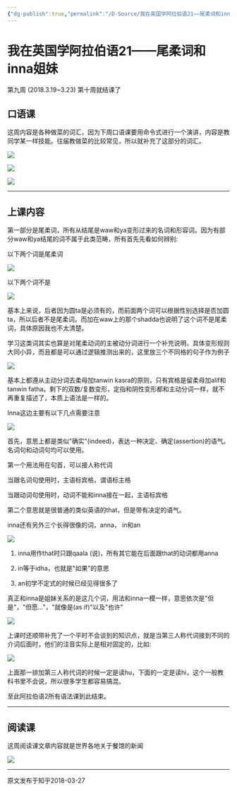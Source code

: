 ```yaml
---
{"dg-publish":true,"permalink":"/D-Source/我在英国学阿拉伯语21——尾柔词和inna姐妹/","created":"2024-01-28T23:01:46.776+08:00","updated":"2024-01-28T23:02:45.191+08:00"}
---
```


# 我在英国学阿拉伯语21——尾柔词和inna姐妹

第九周 (2018.3.19~3.23) 第十周就结课了

## 口语课

这周内容是各种做菜的词汇，因为下周口语课要用命令式进行一个演讲，内容是教同学某一样技能。往届教做菜的比较常见，所以就补充了这部分的词汇。

![](https://pic1.zhimg.com/80/v2-0f6ddf06c165ea896496678cf3826d18_720w.webp)

![](https://pic2.zhimg.com/80/v2-1592300d50ae72fa003ee2298f823555_720w.webp)

![](https://pic2.zhimg.com/80/v2-5c8a333fb93807aaae4d3fd809f4547d_720w.webp)

---

## 上课内容

第一部分是尾柔词，所有从结尾是waw和ya变形过来的名词和形容词。因为有部分waw和ya结尾的词不属于此类范畴，所有首先先看如何辨别:

以下两个词是尾柔词

![](https://pic1.zhimg.com/80/v2-5d8ea55a8f207c559a99dd568df9e80c_720w.webp)

以下两个词不是

![](https://pic1.zhimg.com/80/v2-96bb150b42b6e399f51a71637c1555e0_720w.webp)

基本上来说，后者因为圆ta是必须有的，而前面两个词可以根据性别选择是否加圆ta，所以后者不是尾柔词。而加在waw上的那个shadda也说明了这个词不是尾柔词，具体原因我也不太清楚。

  

学习这类词其实也算是对尾柔动词的主被动分词进行一个补充说明，具体变形规则大同小异，而且都是可以通过逻辑推测出来的，这里放三个不同格的句子作为例子

![](https://pic4.zhimg.com/80/v2-b4d5bcff9337ef0b7c6bff0f153eb717_720w.webp)

基本上都遵从主动分词去柔母加tanwin kasra的原则，只有宾格是留柔母加alif和tanwin fatha。剩下的双数/复数变形，定指和阴性变形都和主动分词一样，就不再重复描述了，本质上语法是一样的。

  

Inna这边主要有以下几点需要注意

![](https://pic1.zhimg.com/80/v2-261d222031726c369253a24df178b7d4_720w.webp)

首先，意思上都是类似"确实"(indeed)，表达一种决定、确定(assertion)的语气。名词句和动词句均可以使用。

第一个用法用在句首，可以接人称代词

当跟名词句使用时，主语标宾格，谓语标主格

当跟动词句使用时，动词不能和inna接在一起，主语标宾格

  

第二个意思就是很普通的类似英语的that，但是带有决定的语气。

  

inna还有另外三个长得很像的词，anna， in和an

![](https://pic1.zhimg.com/80/v2-46d4405ccbf8e7c485b874c40ced6c98_720w.webp)

1) inna用作that时只跟qaala (说)，所有其它能在后面跟that的动词都用anna

2) in等于idha，也就是"如果"的意思

3) an初学不定式的时候已经见得很多了

  

真正和inna是姐妹关系的是这几个词，用法和inna一模一样，意思依次是"但是"，"但愿..."，"就像是(as if)"以及"也许"

![](https://pic1.zhimg.com/80/v2-89688c16a516c4431a010258cacdf62c_720w.webp)

  

上课时还顺带补充了一个平时不会谈到的知识点，就是当第三人称代词接到不同的介词后面时，他们的注音实际上是相对固定的，比如:

![](https://pic1.zhimg.com/80/v2-c687def940d7916a6c131945759b7f00_720w.webp)

上面那一排加第三人称代词的时候一定是读hu，下面的一定是读hi，这个一般教科书里不会说，所以很多学生都容易搞混。

  

至此阿拉伯语2所有语法课到此结束。

---

## 阅读课

这周阅读课文章内容就是世界各地关于餐馆的新闻

![](https://pic4.zhimg.com/80/v2-98a68b7c35d96b98b193c045af65a453_720w.webp)

---
原文发布于知乎2018-03-27